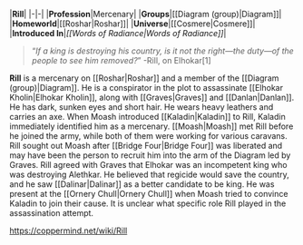 |**Rill**|
|-|-|
|**Profession**|Mercenary|
|**Groups**|[[Diagram (group)\|Diagram]]|
|**Homeworld**|[[Roshar\|Roshar]]|
|**Universe**|[[Cosmere\|Cosmere]]|
|**Introduced In**|*[[Words of Radiance\|Words of Radiance]]*|

>“*If a king is destroying his country, is it not the right—the duty—of the people to see him removed?*”
\-Rill, on Elhokar[1]


**Rill** is a mercenary on [[Roshar\|Roshar]] and a member of the [[Diagram (group)\|Diagram]]. He is a conspirator in the plot to assassinate [[Elhokar Kholin\|Elhokar Kholin]], along with [[Graves\|Graves]] and [[Danlan\|Danlan]].
He has dark, sunken eyes and short hair. He wears heavy leathers and carries an axe. When Moash introduced [[Kaladin\|Kaladin]] to Rill, Kaladin immediately identified him as a mercenary.
[[Moash\|Moash]] met Rill before he joined the army, while both of them were working for various caravans. Rill sought out Moash after [[Bridge Four\|Bridge Four]] was liberated and may have been the person to recruit him into the arm of the Diagram led by Graves. Rill agreed with Graves that Elhokar was an incompetent king who was destroying Alethkar. He believed that regicide would save the country, and he saw [[Dalinar\|Dalinar]] as a better candidate to be king. He was present at the [[Ornery Chull\|Ornery Chull]] when Moash tried to convince Kaladin to join their cause. It is unclear what specific role Rill played in the assassination attempt.



https://coppermind.net/wiki/Rill